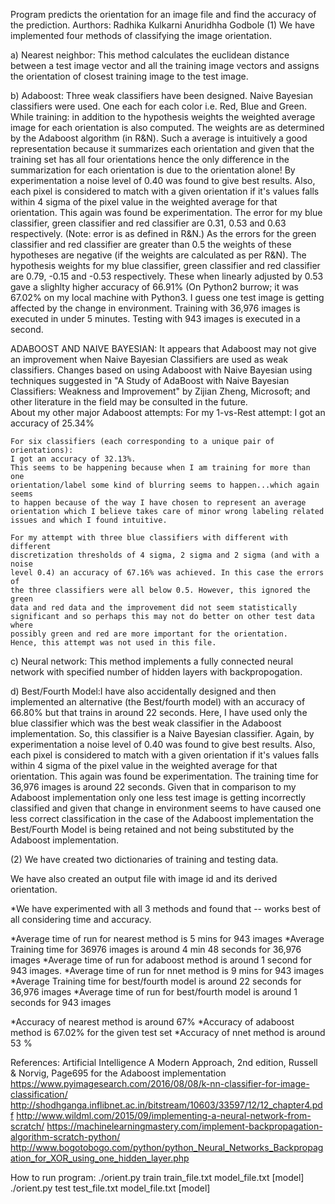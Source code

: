 Program predicts the  orientation for an image file and find the accuracy of the prediction. 
Aurthors:
Radhika Kulkarni
Anuridhha Godbole
(1) We have implemented four methods of classifying the image orientation.

   a) Nearest neighbor: This method calculates the euclidean distance between a test image vector and all the training image vectors 
    and assigns the orientation of closest training image to the test image.

   b) Adaboost: Three weak classifiers have been designed. Naive Bayesian 
    classifiers were used. One each for each color 
    i.e. Red, Blue and Green. While training: in addition to the hypothesis
    weights the weighted average image for each orientation is also computed.
    The weights are as determined by the Adaboost algorithm (in R&N).
    Such a average is intuitively a good representation because it 
    summarizes each orientation and given that the training set has all
    four orientations hence the only difference in the summarization for each 
    orientation is due to the orientation alone!
    By experimentation a noise level of 0.40 was found to give best results.
    Also, each pixel is considered to match with a given orientation if it's
    values falls within 4 sigma of the pixel value in the weighted average for
    that orientation. This again was found be experimentation.
    The error for my blue classifier, green classifier and red 
    classifier are 0.31, 0.53 and 0.63 respectively. 
    (Note: error is as defined in R&N.)
    As the errors for the green classifier and red classifier are greater than 
    0.5 the weights of these hypotheses are negative 
    (if the weights are calculated as per R&N).
   The hypothesis weights for my blue classifier, green classifier and red 
   classifier are 0.79, -0.15 and -0.53 respectively. These when linearly 
   adjusted by 0.53 gave a slighlty higher accuracy of 66.91% (On Python2 burrow; 
   it was 67.02% on my local machine with Python3. I guess one test image is 
   getting affected by the change in environment.
   Training with 36,976 images is executed in under 5 minutes. 
   Testing with 943 images is executed in a second.
   
   ADABOOST AND NAIVE BAYESIAN: It appears that Adaboost may not give an improvement
   when Naive Bayesian Classifiers are used as weak classifiers.
   Changes based  on using Adaboost with Naive Bayesian using techniques suggested in
   "A Study of AdaBoost with Naive Bayesian Classifiers: Weakness and Improvement"
   by Zijian Zheng, Microsoft; and other literature in the field may be consulted in
   the future.  
    About my other major Adaboost attempts:
    For my 1-vs-Rest attempt: I got an accuracy of 25.34%
    
    For six classifiers (each corresponding to a unique pair of orientations): 
    I got an accuracy of 32.13%.
    This seems to be happening because when I am training for more than one 
    orientation/label some kind of blurring seems to happen...which again seems
    to happen because of the way I have chosen to represent an average 
    orientation which I believe takes care of minor wrong labeling related 
    issues and which I found intuitive.
    
    For my attempt with three blue classifiers with different with different 
    discretization thresholds of 4 sigma, 2 sigma and 2 sigma (and with a noise 
    level 0.4) an accuracy of 67.16% was achieved. In this case the errors of 
    the three classifiers were all below 0.5. However, this ignored the green
    data and red data and the improvement did not seem statistically 
    significant and so perhaps this may not do better on other test data where
    possibly green and red are more important for the orientation. 
    Hence, this attempt was not used in this file.
    

   c) Neural  network: This method implements a fully connected  neural network with specified
    number of  hidden layers with backpropogation.
 
   d) Best/Fourth Model:I have also accidentally designed and then implemented
    an alternative (the Best/fourth model) with an accuracy of 66.80% but that
    trains in around 22 seconds. Here, I have used only the blue classifier
    which was the best weak classifier in the Adaboost implementation. So, this
    classifier is a Naive Bayesian classifier. 
    Again, by experimentation a noise level of 0.40 was found to give best results.
    Also, each pixel is considered to match with a given orientation if it's
    values falls within 4 sigma of the pixel value in the weighted average for
    that orientation. This again was found be experimentation. The training time
    for 36,976 images is around 22 seconds.
    Given that in comparison to my Adaboost implementation only one less test
    image is getting incorrectly classified and given that change in environment
    seems to have caused one less correct classification in the case of the 
    Adaboost implementation the Best/Fourth Model is being retained and not being
    substituted by the Adaboost implementation.

 (2) We have created two dictionaries of training and testing data.

 We have also created an output file with image id and its derived orientation.
 
 *We have experimented with all 3 methods and found that -- works best of all considering time and accuracy.
 
 *Average time of run for nearest  method is 5 mins for 943 images 
 *Average Training time for 36976 images is around 4 min 48 seconds for 36,976 images
 *Average time of run for adaboost method is around 1 second for 943 images. 
 *Average time of run for nnet method is 9 mins for 943 images
 *Average Training time for best/fourth model is around 22 seconds for 36,976 images
 *Average time of run for best/fourth model is around 1 seconds for 943 images

 *Accuracy of nearest method is around 67% 
 *Accuracy of adaboost method is 67.02% for the given test set 
 *Accuracy of nnet method is around 53 %


References:
Artificial Intelligence A Modern Approach, 2nd edition, Russell & Norvig, Page695 for the Adaboost implementation
https://www.pyimagesearch.com/2016/08/08/k-nn-classifier-for-image-classification/
http://shodhganga.inflibnet.ac.in/bitstream/10603/33597/12/12_chapter4.pdf
http://www.wildml.com/2015/09/implementing-a-neural-network-from-scratch/
https://machinelearningmastery.com/implement-backpropagation-algorithm-scratch-python/
http://www.bogotobogo.com/python/python_Neural_Networks_Backpropagation_for_XOR_using_one_hidden_layer.php

How to run program:
./orient.py train train_file.txt model_file.txt [model]
./orient.py test test_file.txt model_file.txt [model]

